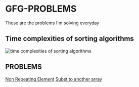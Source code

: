 # GFG-PROBLEMS
These are the problems I'm solving everyday

## Time complexities of sorting algorithms

![time complexities of sorting algorithms](https://user-images.githubusercontent.com/66371186/171557002-7ad057f9-cec1-4a10-9e0a-202671b26e63.png)


<h2>PROBLEMS</h2>
<a href = https://github.com/bhargav794/GFG-PROBLEMS/blob/main/Arrays/Non%20repeating%20element.java >Non Repeating Element</a>
<a href = https://github.com/bhargav794/GFG-PROBLEMS/blob/main/Arrays/Subset%20of%20another%20array.java> Subst to another array</a>
